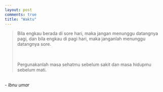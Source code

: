 ```yaml
---
layout: post
comments: true
title: "Waktu"
---
```

<blockquote>
Bila engkau berada di sore hari, maka jangan menunggu datangnya pagi, dan bila engkau di pagi hari, maka janganlah menunggu datangnya sore. 

<br /><br />
Pergunakanlah masa sehatmu sebelum sakit dan masa hidupmu sebelum mati.
</blockquote>

<br/>
<i>- Ibnu umar</i>
